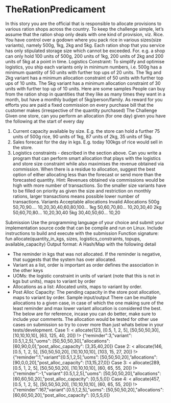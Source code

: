 # TheRationPredicament


In this story you are the official that is responsible to allocate provisions to various ration shops across the
country. To keep the challenge simple, let’s assume that the ration shop only deals with one kind of
provision, viz. Rice.
You have control over a godown where you pack rice in various sizes(size variants), namely 500g, 1kg,
2kg and 5kg. Each ration shop that you service has only stipulated storage size which cannot be
exceeded. For. e.g. a shop can only hold 100 units of 500g, 200 units of 1kg, 200 units of 2kg and 200
units of 5kg at a point in time.
Logistics Constraint: To simplify and optimise logistics, you ship each variants only in minimum numbers,
i.e. 500g has a minimum quantity of 50 units with further top ups of 20 units. The 1kg and 2kg variant
has a minimum allocation constraint of 50 units with further top ups of 10 units. The 5kg variant has a
minimum allocation constraint of 30 units with further top up of 10 units.
Here are some samples
People can buy from the ration shop in quantities that they like as many times they want in a month, but
have a monthly budget of 5kg/person/family. As reward for you efforts you are paid a fixed commission
on every purchase bill that the customer makes (irrespective of the quantity purchased)
The Challenge
Given one store, can you perform an allocation (for one day) given you have the following at the start of
every day
1. Current capacity available by size. E.g. the store can hold a further 75 units of 500g rice, 90 units of
1kg, 87 units of 2kg, 35 units of 5kg.
2. Sales forecast for the day in kgs. E.g. today 100kgs of rice would sell in the store.
3. Logistics constraints - described in the section above.
Can you write a program that can perform smart allocation that plays with the logistics and store size
constraint while also maximises the revenue obtained via commission. When there is a residue to
allocation, suggest the best option of either allocating less than the forecast or send more than the
forecasted quantity.
Hint: Revenues obtained via commissions would be high with more number of transactions. So the
smaller size variants have to be filled on priority as given the size and restriction on monthly rations, larger
transactions means possible lower number of transactions.
Variants Acceptable allocations Invalid Allocations
500g 50,70,90…. 10,20,30,40,60,80,100…
1kg 50,60,70,80… 10,20,30,40
2kg 50,60,70,80… 10,20,30,40
5kg 30,40,50,60… 10,20


Submission
Use the programming language of your choice and submit your implementation source code that can be
compile and run on Linux. Include instructions to build and execute with the submission
Function signature: fun allocate(quantity_in_kgs, sizes, logistics_constraints,
topups, available_capacity)
Output format: A Hash/Map with the following detail
* The reminder in kgs that was not allocated. If the reminder is negative, that suggests that the system
has over allocated.
* Variant as a list, order is important as order defines the association in the other keys
* UOMs: the logistic constraint in units of variant (note that this is not in kgs but units), maps to variant by
order
* Allocations as a list: Allocated units, maps to variant by order.
* Post Alloc Capacity: The pending capacity in the store post allocation, maps to variant by order.
Sample input/output
There can be multiple allocations to a given case, in case of which the one making sure of the least
reminder and max lower variant allocation is considered the best. The below are for reference, incase you
can do better, make sure to include your comments. The allocation would be tested for other use cases
on submission so try to cover more than just whats below in your tests/development.
Case 1:
< allocate(123, [0.5, 1, 2, 5], [50,50,50,30], [10,10,10,10], [63, 125,
40, 20])
!> {“reminder":3,"variant":[0.5,1,2,5],"uoms":
[50,50,50,30],"allocations":[60,90,0,0],"post_alloc_capacity":
[3,35,40,20]}
Case 2:
< allocate(146, [0.5, 1, 2, 5], [50,50,50,20], [10,10,10,10], [103, 15,
27, 20])
!> {“reminder”:1,”variant”:[0.5,1,2,5],”uoms”:
[50,50,50,20],”allocations":[90,0,0,20],"post_alloc_capacity":
[13,15,27,0]}
Case 3:
< allocate(289, [0.5, 1, 2, 5], [50,50,50,20], [10,10,10,10], [60, 65,
55, 20])
!> {"reminder":-1,"variant":[0.5,1,2,5],"uoms":
[50,50,50,20],"allocations":[60,60,50,20],"post_alloc_capacity":
[0,5,5,0]}
Case 4:
< allocate(457, [0.5, 1, 2, 5], [50,50,50,20], [10,10,10,10], [60, 65,
55, 20])
!> {"reminder":167,"variant":[0.5,1,2,5],"uoms":
[50,50,50,20],"allocations":[60,60,50,20],"post_alloc_capacity":
[0,5,5,0]} 
